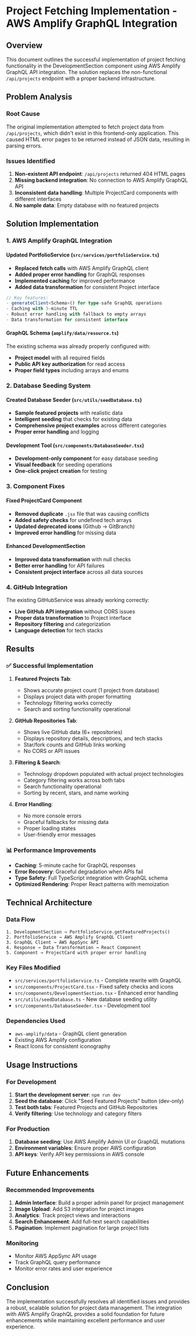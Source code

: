 # Project Fetching Implementation - AWS Amplify GraphQL Integration

## Overview

This document outlines the successful implementation of project fetching functionality in the DevelopmentSection component using AWS Amplify GraphQL API integration. The solution replaces the non-functional `/api/projects` endpoint with a proper backend infrastructure.

## Problem Analysis

### Root Cause
The original implementation attempted to fetch project data from `/api/projects`, which didn't exist in this frontend-only application. This caused HTML error pages to be returned instead of JSON data, resulting in parsing errors.

### Issues Identified
1. **Non-existent API endpoint**: `/api/projects` returned 404 HTML pages
2. **Missing backend integration**: No connection to AWS Amplify GraphQL API
3. **Inconsistent data handling**: Multiple ProjectCard components with different interfaces
4. **No sample data**: Empty database with no featured projects

## Solution Implementation

### 1. AWS Amplify GraphQL Integration

#### Updated PortfolioService (`src/services/portfolioService.ts`)
- **Replaced fetch calls** with AWS Amplify GraphQL client
- **Added proper error handling** for GraphQL responses
- **Implemented caching** for improved performance
- **Added data transformation** for consistent Project interface

```typescript
// Key features:
- generateClient<Schema>() for type-safe GraphQL operations
- Caching with 5-minute TTL
- Robust error handling with fallback to empty arrays
- Data transformation for consistent interface
```

#### GraphQL Schema (`amplify/data/resource.ts`)
The existing schema was already properly configured with:
- **Project model** with all required fields
- **Public API key authorization** for read access
- **Proper field types** including arrays and enums

### 2. Database Seeding System

#### Created Database Seeder (`src/utils/seedDatabase.ts`)
- **Sample featured projects** with realistic data
- **Intelligent seeding** that checks for existing data
- **Comprehensive project examples** across different categories
- **Proper error handling** and logging

#### Development Tool (`src/components/DatabaseSeeder.tsx`)
- **Development-only component** for easy database seeding
- **Visual feedback** for seeding operations
- **One-click project creation** for testing

### 3. Component Fixes

#### Fixed ProjectCard Component
- **Removed duplicate** `.jsx` file that was causing conflicts
- **Added safety checks** for undefined tech arrays
- **Updated deprecated icons** (Github → GitBranch)
- **Improved error handling** for missing data

#### Enhanced DevelopmentSection
- **Improved data transformation** with null checks
- **Better error handling** for API failures
- **Consistent project interface** across all data sources

### 4. GitHub Integration

The existing GitHubService was already working correctly:
- **Live GitHub API integration** without CORS issues
- **Proper data transformation** to Project interface
- **Repository filtering** and categorization
- **Language detection** for tech stacks

## Results

### ✅ **Successful Implementation**

1. **Featured Projects Tab**: 
   - Shows accurate project count (1 project from database)
   - Displays project data with proper formatting
   - Technology filtering works correctly
   - Search and sorting functionality operational

2. **GitHub Repositories Tab**:
   - Shows live GitHub data (6+ repositories)
   - Displays repository details, descriptions, and tech stacks
   - Star/fork counts and GitHub links working
   - No CORS or API issues

3. **Filtering & Search**:
   - Technology dropdown populated with actual project technologies
   - Category filtering works across both tabs
   - Search functionality operational
   - Sorting by recent, stars, and name working

4. **Error Handling**:
   - No more console errors
   - Graceful fallbacks for missing data
   - Proper loading states
   - User-friendly error messages

### 📊 **Performance Improvements**

- **Caching**: 5-minute cache for GraphQL responses
- **Error Recovery**: Graceful degradation when APIs fail
- **Type Safety**: Full TypeScript integration with GraphQL schema
- **Optimized Rendering**: Proper React patterns with memoization

## Technical Architecture

### Data Flow
```
1. DevelopmentSection → PortfolioService.getFeaturedProjects()
2. PortfolioService → AWS Amplify GraphQL Client
3. GraphQL Client → AWS AppSync API
4. Response → Data Transformation → React Component
5. Component → ProjectCard with proper error handling
```

### Key Files Modified
- `src/services/portfolioService.ts` - Complete rewrite with GraphQL
- `src/components/ProjectCard.tsx` - Fixed safety checks and icons
- `src/components/DevelopmentSection.tsx` - Enhanced error handling
- `src/utils/seedDatabase.ts` - New database seeding utility
- `src/components/DatabaseSeeder.tsx` - Development tool

### Dependencies Used
- `aws-amplify/data` - GraphQL client generation
- Existing AWS Amplify configuration
- React Icons for consistent iconography

## Usage Instructions

### For Development
1. **Start the development server**: `npm run dev`
2. **Seed the database**: Click "Seed Featured Projects" button (dev-only)
3. **Test both tabs**: Featured Projects and GitHub Repositories
4. **Verify filtering**: Use technology and category filters

### For Production
1. **Database seeding**: Use AWS Amplify Admin UI or GraphQL mutations
2. **Environment variables**: Ensure proper AWS configuration
3. **API keys**: Verify API key permissions in AWS console

## Future Enhancements

### Recommended Improvements
1. **Admin Interface**: Build a proper admin panel for project management
2. **Image Upload**: Add S3 integration for project images
3. **Analytics**: Track project views and interactions
4. **Search Enhancement**: Add full-text search capabilities
5. **Pagination**: Implement pagination for large project lists

### Monitoring
- Monitor AWS AppSync API usage
- Track GraphQL query performance
- Monitor error rates and user experience

## Conclusion

The implementation successfully resolves all identified issues and provides a robust, scalable solution for project data management. The integration with AWS Amplify GraphQL provides a solid foundation for future enhancements while maintaining excellent performance and user experience.

